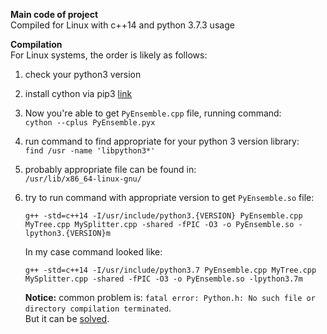 **Main code of project**  
Compiled for Linux  with c++14 and python 3.7.3 usage

**Compilation**  
For Linux systems, the order is likely as follows:  
1) check your python3 version   
2) install cython via pip3 [link](https://cython.readthedocs.io/en/latest/src/quickstart/install.html) 
3) Now you're able to get `PyEnsemble.cpp` file, running command:   
   `cython --cplus PyEnsemble.pyx`     
4) run command to find appropriate for your python 3 version library:   
   `find /usr -name 'libpython3*'`
5) probably appropriate file can be found in:  
   `/usr/lib/x86_64-linux-gnu/`
6) try to run command with appropriate version to get `PyEnsemble.so` file:  
   ~~~
   g++ -std=c++14 -I/usr/include/python3.{VERSION} PyEnsemble.cpp MyTree.cpp MySplitter.cpp -shared -fPIC -O3 -o PyEnsemble.so -lpython3.{VERSION}m
   ~~~
   In my case command looked like:  
   ~~~
   g++ -std=c++14 -I/usr/include/python3.7 PyEnsemble.cpp MyTree.cpp MySplitter.cpp -shared -fPIC -O3 -o PyEnsemble.so -lpython3.7m
   ~~~
   
   **Notice:** common problem is: `fatal error: Python.h: No such file or directory compilation terminated`.  
   But it can be [solved](https://stackoverflow.com/questions/21530577/fatal-error-python-h-no-such-file-or-directory).
